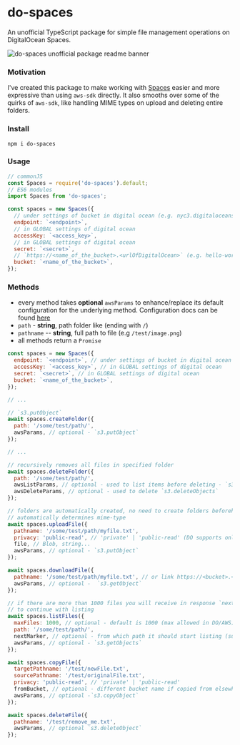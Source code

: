 # do-spaces

An unofficial TypeScript package for simple file management operations on DigitalOcean Spaces.

![do-spaces unofficial package readme banner](https://user-images.githubusercontent.com/8983870/239910462-a037cf98-6bce-4c8b-9399-a4382f6a41c2.png)

### Motivation

I've created this package to make working with [Spaces](https://www.digitalocean.com/products/spaces/) easier and more expressive than using `aws-sdk` directly. It also smooths over some of the quirks of `aws-sdk`, like handling MIME types on upload and deleting entire folders.

### Install

```
npm i do-spaces
```

### Usage

```js
// commonJS
const Spaces = require('do-spaces').default;
// ES6 modules
import Spaces from 'do-spaces';

const spaces = new Spaces({
  // under settings of bucket in digital ocean (e.g. nyc3.digitaloceanspaces.com)
  endpoint: `<endpoint>`,
  // in GLOBAL settings of digital ocean
  accessKey: `<access_key>`,
  // in GLOBAL settings of digital ocean
  secret: `<secret>`,
  // `https://<name_of_the_bucket>.<urlOfDigitalOcean>` (e.g. hello-world.nyc3.digitaloceanspaces.com so bucket is: hello-world );
  bucket: `<name_of_the_bucket>`,
});
```

### Methods

- every method takes **optional** `awsParams` to enhance/replace its default configuration for the underlying method. Configuration docs can be found [here](https://docs.aws.amazon.com/AWSJavaScriptSDK/latest/AWS/S3.html)
- `path` - **string**, path folder like (ending with `/`)
- `pathname` -- **string**, full path to file (e.g `/test/image.png`)
- all methods return a `Promise`

```js
const spaces = new Spaces({
  endpoint: `<endpoint>`, // under settings of bucket in digital ocean
  accessKey: `<access_key>`, // in GLOBAL settings of digital ocean
  secret: `<secret>`, // in GLOBAL settings of digital ocean
  bucket: `<name_of_the_bucket>`,
});

// ...

// `s3.putObject`
await spaces.createFolder({
  path: '/some/test/path/',
  awsParams, // optional - `s3.putObject`
});

// ...

// recursively removes all files in specified folder
await spaces.deleteFolder({
  path: '/some/test/path/',
  awsListParams, // optional - used to list items before deleting - `s3.listObjects`
  awsDeleteParams, // optional - used to delete `s3.deleteObjects`
});

// folders are automatically created, no need to create folders beforehand
// automatically determines mime-type
await spaces.uploadFile({
  pathname: '/some/test/path/myfile.txt',
  privacy: 'public-read', // 'private' | 'public-read' (DO supports only those)
  file, // Blob, string...
  awsParams, // optional - `s3.putObject`
});

await spaces.downloadFile({
  pathname: '/some/test/path/myfile.txt', // or link https://<bucket>.<endpoint>/path/to/file
  awsParams, // optional -  `s3.getObject`
});

// if there are more than 1000 files you will receive in response `nextMarker`,
// to continue with listing
await spaces.listFiles({
  maxFiles: 1000, // optional - default is 1000 (max allowed in DO/AWS)
  path: '/some/test/path/',
  nextMarker, // optional - from which path it should start listing (supplied)
  awsParams, // optional - `s3.getObjects`
});

await spaces.copyFile({
  targetPathname: '/test/newFile.txt',
  sourcePathname: '/test/originalFile.txt',
  privacy: 'public-read', // 'private' | 'public-read'
  fromBucket, // optional - different bucket name if copied from elsewhere
  awsParams, // optional -`s3.copyObject`
});

await spaces.deleteFile({
  pathname: '/test/remove_me.txt',
  awsParams, // optional `s3.deleteObject`
});
```
